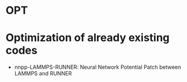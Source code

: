 # OPT
#
# Optimization of already existing codes

- nnpp-LAMMPS-RUNNER:  Neural Network Potential Patch between LAMMPS and RUNNER
